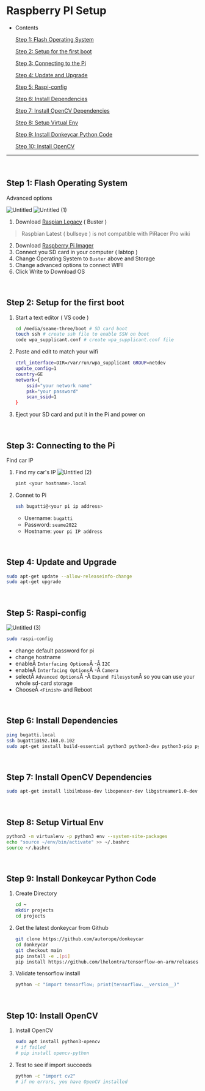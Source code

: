 # Raspberry PI Setup

- Contents
    
    [Step 1: Flash Operating System](#step-1-flash-operating-system)
    
    [Step 2: Setup for the first boot](#step-2-setup-for-the-first-boot)
    
    [Step 3: Connecting to the Pi](#step-3-connecting-to-the-pi)
    
    [Step 4: Update and Upgrade](#step-4-update-and-upgrade)
    
    [Step 5: Raspi-config](#step-5-raspi-config)
    
    [Step 6: Install Dependencies](#step-6-install-dependencies)
    
    [Step 7: Install OpenCV Dependencies](#step-7-install-opencv-dependencies)
    
    [Step 8: Setup Virtual Env](#step-8-setup-virtual-env)
    
    [Step 9: Install Donkeycar Python Code](#step-9-install-donkeycar-python-code)
    
    [Step 10: Install OpenCV](#step-10-install-opencv)
    
---
<br/>

## Step 1: Flash Operating System
Advanced options

![Untitled](https://user-images.githubusercontent.com/111988634/189864911-a9a0dc23-2457-4d28-a555-85941f48fcb4.png)
![Untitled (1)](https://user-images.githubusercontent.com/111988634/189864923-650e5f07-4be6-4020-8fbb-0c8de57a7bcb.png)

1. Download [Raspian Legacy](https://downloads.raspberrypi.org/raspios_oldstable_lite_armhf/images/raspios_oldstable_lite_armhf-2021-12-02/2021-12-02-raspios-buster-armhf-lite.zip) ( Buster ) 

> Raspbian Latest ( bullseye ) is not compatible with PiRacer Pro wiki
> 
2. Download [Raspberry Pi Imager](https://www.raspberrypi.com/software/)
3. Connect you SD card in your computer ( labtop )
4. Change Operating System to `Buster` above and Storage
5. Change advanced options to connect WIFI
6. Click Write to Download OS

<br/>

## Step 2: Setup for the first boot

1. Start a text editor ( VS code )
    
    ```bash
    cd /media/seame-three/boot # SD card boot
    touch ssh # create ssh file to enable SSH on boot
    code wpa_supplicant.conf # create wpa_supplicant.conf file
    ```
    
2. Paste and edit to match your wifi
    
    ```bash
    ctrl_interface=DIR=/var/run/wpa_supplicant GROUP=netdev
    update_config=1
    country=GE
    network={
        ssid="your network name"
        psk="your password"
        scan_ssid=1
    }
    ```
    
3. Eject your SD card and put it in the Pi and power on

<br/>

## Step 3: Connecting to the Pi

Find car IP

1. Find my car's IP
    ![Untitled (2)](https://user-images.githubusercontent.com/111988634/189864977-2a45180d-bc06-468b-bed4-a2a6049c607c.png)
    
    ```bash
    pint <your hostname>.local
    ```
    
2. Connet to Pi
    
    ```bash
    ssh bugatti@<your pi ip address>
    ```
    
    - Username: `bugatti`
    - Password: `seame2022`
    - Hostname: `your pi IP address`

<br/>

## Step 4: Update and Upgrade

```bash
sudo apt-get update --allow-releaseinfo-change
sudo apt-get upgrade
```
<br/>

## Step 5: Raspi-config
![Untitled (3)](https://user-images.githubusercontent.com/111988634/189865327-d4f30587-637b-4862-ad78-e1b1353759af.png)
```bash
sudo raspi-config
```

- change default password for pi
- change hostname
- enableÂ `Interfacing Options`Â -Â `I2C`
- enableÂ `Interfacing Options`Â -Â `Camera`
- selectÂ `Advanced Options`Â -Â `Expand Filesystem`Â so you can use your whole sd-card storage
- ChooseÂ `<Finish>` and Reboot

<br/>

## Step 6: Install Dependencies

```bash
ping bugatti.local
ssh bugatti@192.168.0.102
sudo apt-get install build-essential python3 python3-dev python3-pip python3-virtualenv python3-numpy python3-picamera python3-pandas python3-rpi.gpio i2c-tools avahi-utils joystick libopenjp2-7-dev libtiff5-dev gfortran libatlas-base-dev libopenblas-dev libhdf5-serial-dev libgeos-dev git ntp
```
<br/>

## Step 7: Install OpenCV Dependencies

```bash
sudo apt-get install libilmbase-dev libopenexr-dev libgstreamer1.0-dev libjasper-dev libwebp-dev libatlas-base-dev libavcodec-dev libavformat-dev libswscale-dev libqtgui4 libqt4-test
```

<br/>

## Step 8: Setup Virtual Env

```bash
python3 -m virtualenv -p python3 env --system-site-packages
echo "source ~/env/bin/activate" >> ~/.bashrc
source ~/.bashrc
```
<br/>

## Step 9: Install Donkeycar Python Code

1. Create Directory
    
    ```bash
    cd ~
    mkdir projects
    cd projects
    ```
    
2. Get the latest donkeycar from Github
    
    ```bash
    git clone https://github.com/autorope/donkeycar
    cd donkeycar
    git checkout main
    pip install -e .[pi]
    pip install https://github.com/lhelontra/tensorflow-on-arm/releases/download/v2.2.0/tensorflow-2.2.0-cp37-none-linux_armv7l.whl
    ```
    

1. Validate tensorflow install
    
    ```bash
    python -c "import tensorflow; print(tensorflow.__version__)"
    ```
    
<br/>

## Step 10: Install OpenCV

1. Install OpenCV
    
    ```bash
    sudo apt install python3-opencv
    # if failed
    # pip install opencv-python
    ```
    
2. Test to see if import succeeds
    
    ```bash
    python -c "import cv2"
    # if no errors, you have OpenCV installed
    ```